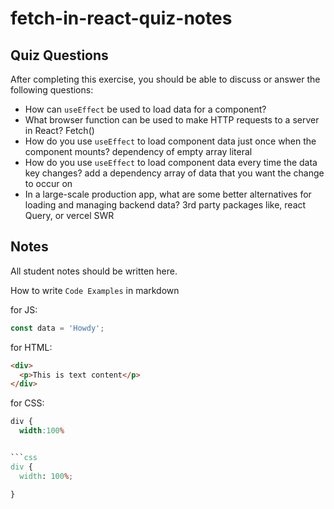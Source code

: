 # fetch-in-react-quiz-notes

## Quiz Questions

After completing this exercise, you should be able to discuss or answer the following questions:

- How can `useEffect` be used to load data for a component?
- What browser function can be used to make HTTP requests to a server in React?
  Fetch()
- How do you use `useEffect` to load component data just once when the component mounts?
  dependency of empty array literal
- How do you use `useEffect` to load component data every time the data key changes?
  add a dependency array of data that you want the change to occur on
- In a large-scale production app, what are some better alternatives for loading and managing backend data?
  3rd party packages like, react Query, or vercel SWR


## Notes

All student notes should be written here.


How to write `Code Examples` in markdown

for JS:

```javascript
const data = 'Howdy';
```

for HTML:


```html
<div>
  <p>This is text content</p>
</div>
```

for CSS:

```css
div {
  width:100%


```css
div {
  width: 100%;

}
```
